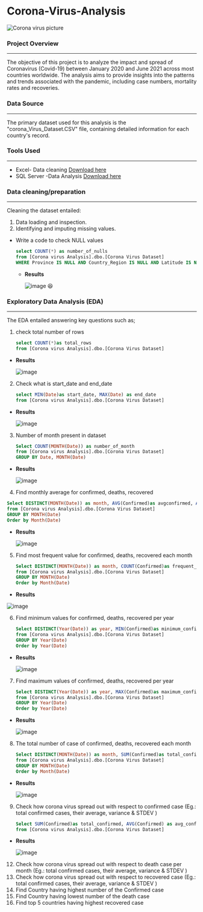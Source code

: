 # Corona-Virus-Analysis
![Corona virus picture](https://github.com/Winnykinyumu/Corona-Virus-Analysis/assets/124139386/654fc539-a94e-405a-b056-d0b3a97b9293)
### Project Overview
---
The objective of this project is to analyze the impact and spread of Coronavirus (Covid-19) between January 2020 and June 2021 across most countries worldwide. The analysis aims to provide insights into the patterns and trends associated with the pandemic, including case numbers, mortality rates and recoveries.
### Data Source
---
The primary dataset used for this analysis is the "corona_Virus_Dataset.CSV" file, containing detailed information for each country's record.
### Tools Used
---
- Excel- Data cleaning [Download here](https://microsoft.com)
- SQL Server -Data Analysis [Download here](https://www.microsoft.com/en-us/sql-server/sql-server-downloads)
### Data cleaning/preparation
---
Cleaning the dataset entailed:
1. Data loading and inspection.
2. Identifying and imputing missing values.
- Write a code to check NULL values
  ```SQL
  select COUNT(*) as number_of_nulls
  from [Corona virus Analysis].dbo.[Corona Virus Dataset]
  WHERE Province IS NULL AND Country_Region IS NULL AND Latitude IS NULL AND Longitude IS NULL AND Date IS NULL AND Confirmed IS NULL AND Deaths IS NULL AND Recovered IS NULL
  ```
  - **Results**
    
    ![image](https://github.com/Winnykinyumu/Corona-Virus-Analysis/assets/124139386/a472807f-850f-4d64-ac17-3daac05e3047)
    😆

  
### Exploratory Data Analysis (EDA)
---
The EDA entailed answering key questions such as;
1. check total number of rows
   ```SQL
   select COUNT(*)as total_rows
   from [Corona virus Analysis].dbo.[Corona Virus Dataset]
   ```
- **Results**
  
  ![image](https://github.com/Winnykinyumu/Corona-Virus-Analysis/assets/124139386/3267b297-588a-4bcd-8707-349b636c2bbb)

2. Check what is start_date and end_date
   ```SQL
   select MIN(Date)as start_date, MAX(Date) as end_date
   from [Corona virus Analysis].dbo.[Corona Virus Dataset]
   ```
- **Results**
  
  ![image](https://github.com/Winnykinyumu/Corona-Virus-Analysis/assets/124139386/d041db4b-48c7-48c6-9d15-4e5e8aff497b)

3. Number of month present in dataset
   ```SQL
   Select COUNT(MONTH(Date)) as number_of_month
   from [Corona virus Analysis].dbo.[Corona Virus Dataset]
   GROUP BY Date, MONTH(Date)
   ```
  - **Results**
    
    ![image](https://github.com/Winnykinyumu/Corona-Virus-Analysis/assets/124139386/ab890d12-dfd0-4249-b8b5-551c0e4fb605)

4. Find monthly average for confirmed, deaths, recovered
  ```SQL
  Select DISTINCT(MONTH(Date)) as month, AVG(Confirmed)as avgconfirmed, AVG (Deaths) as avgdeaths, AVG(Recovered)as avgrecovered
  from [Corona virus Analysis].dbo.[Corona Virus Dataset]
  GROUP BY MONTH(Date)
  Order by Month(Date)
  ```
- **Results**
  
  ![image](https://github.com/Winnykinyumu/Corona-Virus-Analysis/assets/124139386/d5573b2b-a305-47bb-97a5-26ff0146a522)

5. Find most frequent value for confirmed, deaths, recovered each month
   ```SQL
   Select DISTINCT(MONTH(Date)) as month, COUNT(Confirmed)as frequent_confirmed, COUNT(Deaths) as frequent_deaths, COUNT(Recovered)as frequent_recovered
   from [Corona virus Analysis].dbo.[Corona Virus Dataset]
   GROUP BY MONTH(Date)
   Order by Month(Date)
   ```
- **Results**

![image](https://github.com/Winnykinyumu/Corona-Virus-Analysis/assets/124139386/726a6f94-f0f5-461f-9db2-3143976f16ac)

6. Find minimum values for confirmed, deaths, recovered per year
   ```SQL
   Select DISTINCT(Year(Date)) as year, MIN(Confirmed)as minimum_confirmed, MIN(Deaths) as minimum_deaths, MIN(Recovered)as minimum_recovered
   from [Corona virus Analysis].dbo.[Corona Virus Dataset]
   GROUP BY Year(Date)
   Order by Year(Date)
   ```
- **Results**
  
  ![image](https://github.com/Winnykinyumu/Corona-Virus-Analysis/assets/124139386/502adfe0-33ad-4a66-b9c4-75bc812cd4fd)

7.  Find maximum values of confirmed, deaths, recovered per year
    ```SQL
    Select DISTINCT(Year(Date)) as year, MAX(Confirmed)as maximum_confirmed, MAX(Deaths) as maximum_deaths, MAX(Recovered)as maximum_recovered
    from [Corona virus Analysis].dbo.[Corona Virus Dataset]
    GROUP BY Year(Date)
    Order by Year(Date)
    ```
  - **Results**
    
    ![image](https://github.com/Winnykinyumu/Corona-Virus-Analysis/assets/124139386/64e25650-8c6a-4979-87ea-73c1fad04479)

8. The total number of case of confirmed, deaths, recovered each month
   ```SQL
   Select DISTINCT(MONTH(Date)) as month, SUM(Confirmed)as total_confirmed, SUM(Deaths) as total_deaths, SUM(Recovered)as total_recovered
   from [Corona virus Analysis].dbo.[Corona Virus Dataset]
   GROUP BY MONTH(Date)
   Order by Month(Date)
   ```
- **Results**
  
  ![image](https://github.com/Winnykinyumu/Corona-Virus-Analysis/assets/124139386/c2794863-0c77-45d5-b8e9-8575b892bd66)

9. Check how corona virus spread out with respect to confirmed case
     (Eg.: total confirmed cases, their average, variance & STDEV )
   ```SQL
   Select SUM(Confirmed)as total_confirmed, AVG(Confirmed) as avg_confirmed, ROUND(VAR(Confirmed),2) as variance_confirmed, ROUND(STDEV(Confirmed),2) as stdev_confirmed
   from [Corona virus Analysis].dbo.[Corona Virus Dataset]
   ```
- **Results**
  
  ![image](https://github.com/Winnykinyumu/Corona-Virus-Analysis/assets/124139386/0f2192ab-ea63-41d9-9ae6-769ecf4246c4)

12. Check how corona virus spread out with respect to death case per month
   (Eg.: total confirmed cases, their average, variance & STDEV )
13. Check how corona virus spread out with respect to recovered case
    (Eg.: total confirmed cases, their average, variance & STDEV )
14. Find Country having highest number of the Confirmed case
15. Find Country having lowest number of the death case
16. Find top 5 countries having highest recovered case
  

